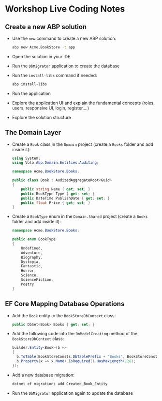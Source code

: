 # Workshop Live Coding Notes

## Create a new ABP solution

* Use the `new` command to create a new ABP solution:
  ````bash
  abp new Acme.BookStore -t app
  ````

* Open the solution in your IDE
* Run the `DbMigrator` application to create the database

* Run the `install-libs` command if needed:
  ````bash
  abp install-libs
  ````

* Run the application
* Explore the application UI and explain the fundamental concepts (roles, users, responsive UI, login, register,...)
* Explore the solution structure

## The Domain Layer

* Create a `Book` class in the `Domain` project (create a `Books` folder and add inside it):
  ````csharp
  using System;
  using Volo.Abp.Domain.Entities.Auditing;
  
  namespace Acme.BookStore.Books;
  
  public class Book : AuditedAggregateRoot<Guid>
  {
      public string Name { get; set; }
      public BookType Type { get; set; }
      public DateTime PublishDate { get; set; }
      public float Price { get; set; }
  }
  ````

* Create a `BookType` enum in the `Domain.Shared` project (create a `Books` folder and add inside it):
  ````csharp
  namespace Acme.BookStore.Books;
  
  public enum BookType
  {
      Undefined,
      Adventure,
      Biography,
      Dystopia,
      Fantastic,
      Horror,
      Science,
      ScienceFiction,
      Poetry
  }
  ````

## EF Core Mapping Database Operations

* Add the `Book` entity to the `BookStoreDbContext` class:
  ````csharp
  public DbSet<Book> Books { get; set; }
  ````

* Add the following code into the `OnModelCreating` method of the `BookStoreDbContext` class:
  ````csharp
  builder.Entity<Book>(b =>
  {
  	b.ToTable(BookStoreConsts.DbTablePrefix + "Books", BookStoreConsts.DbSchema);
  	b.Property(x => x.Name).IsRequired().HasMaxLength(128);
  });
  ````

* Add a new database migration:
  ````csharp
  dotnet ef migrations add Created_Book_Entity
  ````

* Run the `DbMigrator` application again to update the database
